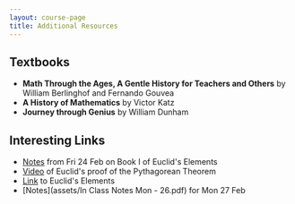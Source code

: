 ```yaml
---
layout: course-page
title: Additional Resources
---
```


## Textbooks

* **Math Through the Ages, A Gentle History for Teachers and Others** by William Berlinghof and Fernando Gouvea
* **A History of Mathematics** by Victor Katz
* **Journey through Genius** by William Dunham

## Interesting Links

* [Notes](assets/Book-I-Notes.pdf) from Fri 24 Feb on Book I of Euclid's Elements
* [Video](https://www.youtube.com/watch?v=uQ-1iBdhm8M) of Euclid's proof of the Pythagorean Theorem
* [Link](http://aleph0.clarku.edu/~djoyce/elements/elements.html) to Euclid's Elements
* [Notes](assets/In Class Notes Mon - 26.pdf) for Mon 27 Feb

<div style="padding-bottom: 40px"></div>
